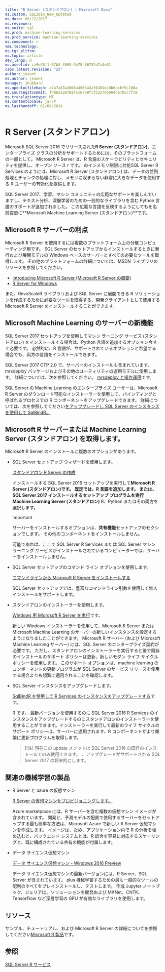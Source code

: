 ```yaml
---
title: "R Server (スタンドアロン) | Microsoft Docs"
ms.custom: SQL2016_New_Updated
ms.date: 06/22/2017
ms.reviewer: 
ms.suite: sql
ms.prod: machine-learning-services
ms.prod_service: machine-learning-services
ms.component: r
vms.technology: 
ms.tgt_pltfrm: 
ms.topic: article
dev_langs: R
ms.assetid: ca9e48f1-67b8-4905-9b78-56752d7a4e81
caps.latest.revision: "22"
author: jeannt
ms.author: jeannt
manager: jhubbard
ms.openlocfilehash: a7a7a83a1608a4505a3af0401dc8b6ac6f9c180a
ms.sourcegitcommit: f486d12078a45c87b0fcf52270b904ca7b0c7fc8
ms.translationtype: MT
ms.contentlocale: ja-JP
ms.lasthandoff: 01/08/2018
---
```

# <a name="r-server-standalone"></a>R Server (スタンドアロン)

Microsoft SQL Server 2016 でリリースされた**R Server (スタンドアロン)**、エンタープライズ クラスの分析をサポートするためには、そのプラットフォームの一部として。  Microsoft R Server は、R 言語のスケーラビリティとセキュリティを提供し、オープン ソース r です。 のインメモリ制限に対処SQL Server R Services のようには、Microsoft R Server (スタンドアロン) は、データの並列処理とチャンクの処理に対し、メモリに収まらない非常に大きなデータを使用する R ユーザーの有効化を提供します。

SQL Server 2017、学習、マシン コミュニティの広範なサポートを楽しんでいますし、テキスト分析、深層学習のための一般的なライブラリを含む Python 言語のサポートが追加されました。  この広範な言語を反映するようにしてもを名前変更に**Microsoft Machine Learning Server (スタンドアロン)**です。

## <a name="benefits-of-microsoft-r-server"></a>Microsoft R サーバーの利点

Microsoft R Server を使用するには複数のプラットフォーム上の分散コンピューティング用です。 SQL Server のセットアップからインストールするときに発行および展開モデルの Windows ベースのサーバーとすべての必要なツールを取得します。 その他のプラットフォームの詳細については、MSDN ライブラリのリソースを参照してください。

+ [Introducing Microsoft R Server (Microsoft R Server の概要)](https://msdn.microsoft.com/microsoft-r/rserver)
+ [R Server for Windows](https://msdn.microsoft.com/microsoft-r/rserver-install-windows)

また、RevoScaleR ライブラリおよび SQL Server に展開できる R ソリューションを作成するために必要なツールを取得する、開発クライアントとして使用する Microsoft R Server をインストールすることができます。

## <a name="whats-new-in-microsoft-machine-learning-server"></a>Microsoft Machine Learning のサーバーの新機能

SQL Server 2017 セットアップを使用してマシン ラーニング サービス (スタンドアロン) をインストールする場合は、Python 言語を追加するオプション今すぐ必要です。 必然的に、R 言語が、サポートされているオプションと希望する場合でも、両方の言語をインストールできます。
 
SQL Server 2017 CTP 2.0 で、サーバーのインストールも含まれています、mrsdeploy パッケージおよびその他のユーティリティの運用モデルに使用します。 詳細については、次を参照してください。 [mrsdeploy と操作運用](../../advanced-analytics/operationalization-with-mrsdeploy.md)です。

SQL Server の Machine Learning のエンタープライズ ユーザーは、Microsoft R Server のダウンロード可能なインストーラーを使用して、バインディングと呼ばれるプロセスでの R コンポーネントをアップグレードできます。 詳細については、次を参照してください[をアップグレードし SQL Server のインスタンスを使用して SqlBindR。](use-sqlbindr-exe-to-upgrade-an-instance-of-sql-server.md)

## <a name="get-microsoft-r-server-or-machine-learning-server-standalone"></a>Microsoft R サーバーまたは Machine Learning Server (スタンドアロン) を取得します。

 Microsoft R Server のインストールに複数のオプションがあります。

+ SQL Server セットアップ ウィザードを使用します。

  [スタンドアロン R Server の作成](../r/create-a-standalone-r-server.md)

  インストールする SQL Server 2016 セットアップを実行して**Microsoft R Server (スタンドアロン)**です。 既定では、R 言語を追加します。
  または、SQL Server 2017 インストールするセットアップ プログラムを実行**Machine Learning Server (スタンドアロン)** R、Python またはその両方を選択します。

  > [!IMPORTANT]
  > サーバーをインストールするオプションは、**共有機能**セットアップのセクションでします。 その他のコンポーネントをインストールしません。
  >
  > 可能であれば、ここで SQL Server R Services または SQL Server マシン ラーニング サービスがインストールされているコンピューターでは、サーバーをインストールしません。

+ SQL Server セットアップのコマンド ライン オプションを使用します。

  [コマンドラインから Microsoft R Server をインストールする](../r/install-microsoft-r-server-from-the-command-line.md)

  SQL Server セットアップでは、豊富なコマンドライン引数を使用して無人インストールをサポートします。

+ スタンドアロンのインストーラーを使用します。

  [Windows 用 Microsoft R Server を実行](https://msdn.microsoft.com/microsoft-r/rserver-install-windows)です。

  新しい Windows インストーラーを使用して、Microsoft R Server または Microsoft Machine Learning のサーバーの新しいインスタンスを設定するようになりましたことができます。  Microsoft R サーバー (および Microsoft Machine Learning サーバー) には、SQL Server のエンタープライズ契約が必要です。 ただし、スタンドアロンのインストーラーを実行すると後で既存のインストールのサポート ポリシーは更新、新しいモダン ライフ サイクル ポリシーを使用します。 このサポート オプションは、machine learning のコンポーネントの更新プログラムが SQL Server のサービス リリースを使用する場合よりも頻繁に適用されることを確認します。

  
+ SQL Server インスタンスをアップグレードします。

  [SqlBindR を使用して R Services のインスタンスをアップグレードする](./use-sqlbindr-exe-to-upgrade-an-instance-of-sql-server.md)です。
  
  R です。 最新バージョンを使用するのに SQL Server 2016 R Services のインスタンスをアップグレードするのにスタンドアロンのインストーラーを使用することができます。インストーラーを実行して最新のライフ サイクルのサポート ポリシーは、サーバーに適用されます、R コンポーネントがより頻繁に更新プログラムを取得します。
  
  > [!注} 現在この update メソッドは SQL Server 2016 の既存のインストールでのみ使用できます。 、アップグレードがサポートされる SQL Server 2017 の将来的にします。

## <a name="related-machine-learning-products"></a>関連の機械学習の製品

+ R Server と azure の仮想マシン

  [R Server の仮想マシンをプロビジョニングします。](../../advanced-analytics/r-services/provision-the-r-server-only-sql-server-2016-enterprise-vm-on-azure.md)
  
  Azure marketplace には、R サーバーを含む複数の仮想マシン イメージが含まれています。 開発と、予測モデルの配置で使用するサーバーをセットアップする最も簡単な方法は、Microsoft Azure で新しい R Server 仮想マシンを作成します。 イメージは、ため、アプリケーション内で R の分析を埋め込むと、バックエンド システムとは、R 統合を容易に対応するスケーリングと、既に構成されている共有の機能が付属します。

+ データ サイエンス仮想マシン

  [データ サイエンス仮想マシン - Windows 2016 Preview](http://aka.ms/dsvm/win2016)

  データ サイエンス仮想マシンの最新バージョンには、R Server、SQL Server が含まれています。 plus 機械学習するための最も一般的なツールの配列のすべてをプレインストールし、テストします。 作成 Jupyter ノートブック、ジュリアは、ソリューションを開発および MXNet、CNTK、TensorFlow など深層学習の GPU が有効なライブラリを使用します。

## <a name="resources"></a>リソース

サンプル、チュートリアル、および Microsoft R Server の詳細についてを参照してください[Microsoft R 製品](https://msdn.microsoft.com/microsoft-r/microsoft-r-getting-started)です。

## <a name="see-also"></a>参照

 [SQL Server R サービス](../../advanced-analytics/r/sql-server-r-services.md)

